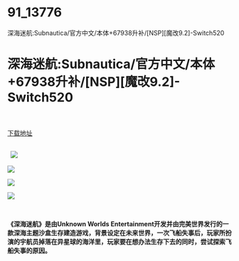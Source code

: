 # 91_13776
深海迷航:Subnautica/官方中文/本体+67938升补/[NSP][魔改9.2]-Switch520
# 深海迷航:Subnautica/官方中文/本体+67938升补/[NSP][魔改9.2]-Switch520
 <br/></br>
[下载地址](https://www.switch520.cc/article/13776 "下载地址")
<br/></br>

<p><strong>&nbsp; <img src="https://www.switch520.cc/muke_img/upload_art_editor_20210514-1_d281bd52981b7b267f84aebf715e4495.jpg"> </strong></p>
<p><strong><img src="https://www.switch520.cc/muke_img/upload_art_editor_20210514-1_fa25720531452af02b85c32f4d84b8e2.jpg"></strong></p>
<p><strong><img src="https://www.switch520.cc/muke_img/upload_art_editor_20210514-1_cb5d1f4d15689159aac7d83e290d66a8.jpg"></strong></p>
<p><strong><img src="https://www.switch520.cc/muke_img/upload_art_editor_20210514-1_13529b1f353d3a96188252b95b1c1e98.jpg"></strong></p>
<p><strong>&nbsp;</strong></p>
<p><strong>《深海迷航》是由Unknown Worlds Entertainment开发并由完美世界发行的一款深海主题沙盒生存建造游戏，背景设定在未来世界，一次飞船失事后，玩家所扮演的宇航员掉落在异星球的海洋里，玩家要在想办法生存下去的同时，尝试探索飞船失事的原因。</strong></p>
<p>&nbsp;</p>
